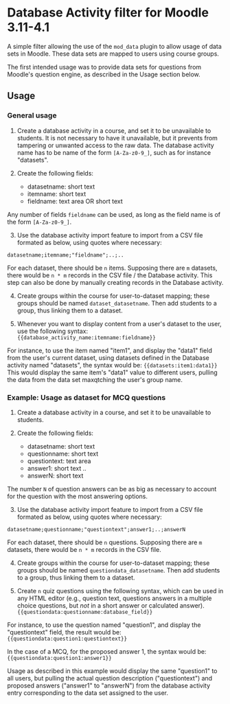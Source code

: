 # Database Activity filter for Moodle 3.11-4.1

A simple filter allowing the use of the `mod_data` plugin to allow usage of data sets in Moodle. These data sets are mapped to users using course groups.

The first intended usage was to provide data sets for questions from Moodle's question engine, as described in the Usage section below.

## Usage ##

### General usage ###

1. Create a database activity in a course, and set it to be unavailable to students. It is not necessary to have it unavailable, but it prevents from tampering or unwanted access to the raw data. The database activity name has to be name of the form `[A-Za-z0-9_]`, such as for instance "datasets".

2. Create the following fields:
    - datasetname: short text
    - itemname: short text
    - fieldname: text area OR short text

Any number of fields `fieldname` can be used, as long as the field name is of the form `[A-Za-z0-9_]`.

3. Use the database activity import feature to import from a CSV file formated as below, using quotes where necessary:
```
datasetname;itemname;"fieldname";..;..
```
For each dataset, there should be `n` items. Supposing there are `m` datasets, there would be `n * m` records in the CSV file / the Database activity. This step can also be done by manually creating records in the Database activity.

4. Create groups within the course for user-to-dataset mapping; these groups should be named `dataset_datasetname`. Then add students to a group, thus linking them to a dataset.

5. Whenever you want to display content from a user's dataset to the user, use the following syntax:
`{{database_activity_name:itemname:fieldname}}`

For instance, to use the item named "item1", and display the "data1" field from the user's current dataset, using datasets defined in the Database activity named "datasets", the syntax would be:
`{{datasets:item1:data1}}`
This would display the same item's "data1" value to different users, pulling the data from the data set maxqtching the user's group name.


### Example: Usage as dataset for MCQ questions ###

1. Create a database activity in a course, and set it to be unavailable to students.

2. Create the following fields:
    - datasetname: short text
    - questionname: short text
    - questiontext: text area
    - answer1: short text
      ..
    - answerN: short text

The number `N` of question answers can be as big as necessary to account for the question with the most answering options.

3. Use the database activity import feature to import from a CSV file formated as below, using quotes where necessary:

```
datasetname;questionname;"questiontext";answer1;..;answerN
```
For each dataset, there should be `n` questions. Supposing there are `m` datasets, there would be `n * m` records in the CSV file.

4. Create groups within the course for user-to-dataset mapping; these groups should be named `questiondata_datasetname`. Then add students to a group, thus linking them to a dataset.

5. Create `n` quiz questions using the following syntax, which can be used in any HTML editor (e.g., question text, questions answers in a multiple choice questions, but _not_ in a short answer or calculated answer).
`{{questiondata:questionname:database_field}}`

For instance, to use the question named "question1", and display the "questiontext" field, the result would be:
`{{questiondata:question1:questiontext}}`

In the case of a MCQ, for the proposed answer 1, the syntax would be:
`{{questiondata:question1:answer1}}`


Usage as described in this example would display the same "question1" to all users, but pulling the actual question description ("questiontext") and proposed answers ("answer1" to "answerN") from the database activity entry corresponding to the data set assigned to the user.



